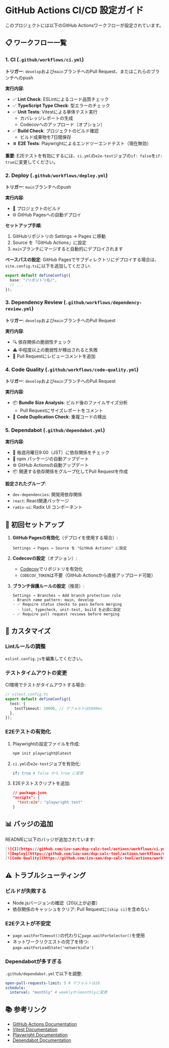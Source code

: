 # GitHub Actions CI/CD 設定ガイド

このプロジェクトには以下のGitHub Actionsワークフローが設定されています。

## 📋 ワークフロー一覧

### 1. CI (`.github/workflows/ci.yml`)

**トリガー**: `develop`および`main`ブランチへのPull Request、またはこれらのブランチへのpush

**実行内容**:

- ✅ **Lint Check**: ESLintによるコード品質チェック
- ✅ **TypeScript Type Check**: 型エラーのチェック
- ✅ **Unit Tests**: Vitestによる単体テスト実行
  - カバレッジレポートの生成
  - Codecovへのアップロード（オプション）
- ✅ **Build Check**: プロジェクトのビルド確認
  - ビルド成果物を7日間保存
- ⏸️ **E2E Tests**: Playwrightによるエンドツーエンドテスト（現在無効）

**重要**: E2Eテストを有効にするには、`ci.yml`の`e2e-test`ジョブの`if: false`を`if: true`に変更してください。

### 2. Deploy (`.github/workflows/deploy.yml`)

**トリガー**: `main`ブランチへのpush

**実行内容**:

- 🚀 プロジェクトのビルド
- 🌐 GitHub Pagesへの自動デプロイ

**セットアップ手順**:

1. GitHubリポジトリの Settings → Pages に移動
2. Source を「GitHub Actions」に設定
3. `main`ブランチにマージすると自動的にデプロイされます

**ベースパスの設定**:
GitHub Pagesでサブディレクトリにデプロイする場合は、`vite.config.ts`に以下を追加してください:

```typescript
export default defineConfig({
  base: "/リポジトリ名/",
  // ...
});
```

### 3. Dependency Review (`.github/workflows/dependency-review.yml`)

**トリガー**: `develop`および`main`ブランチへのPull Request

**実行内容**:

- 🔍 依存関係の脆弱性チェック
- ⚠️ 中程度以上の脆弱性が検出されると失敗
- 📝 Pull Requestにレビューコメントを追加

### 4. Code Quality (`.github/workflows/code-quality.yml`)

**トリガー**: `develop`および`main`ブランチへのPull Request

**実行内容**:

- 📦 **Bundle Size Analysis**: ビルド後のファイルサイズ分析
  - Pull Requestにサイズレポートをコメント
- 🔄 **Code Duplication Check**: 重複コードの検出

### 5. Dependabot (`.github/dependabot.yml`)

**実行内容**:

- 📅 毎週月曜日9:00（JST）に依存関係をチェック
- 🔄 npm パッケージの自動アップデート
- ⚙️ GitHub Actionsの自動アップデート
- 📦 関連する依存関係をグループ化してPull Requestを作成

**設定されたグループ**:

- `dev-dependencies`: 開発用依存関係
- `react`: React関連パッケージ
- `radix-ui`: Radix UI コンポーネント

## 🚀 初回セットアップ

1. **GitHub Pagesの有効化**（デプロイを使用する場合）:

   ```
   Settings → Pages → Source を "GitHub Actions" に設定
   ```

2. **Codecovの設定**（オプション）:
   - [Codecov](https://codecov.io/)でリポジトリを有効化
   - `CODECOV_TOKEN`は不要（GitHub Actionsから直接アップロード可能）

3. **ブランチ保護ルールの設定**（推奨）:
   ```
   Settings → Branches → Add branch protection rule
   - Branch name pattern: main, develop
   - ✅ Require status checks to pass before merging
     - lint, typecheck, unit-test, build を必須に設定
   - ✅ Require pull request reviews before merging
   ```

## 🔧 カスタマイズ

### Lintルールの調整

`eslint.config.js`を編集してください。

### テストタイムアウトの変更

CI環境でテストがタイムアウトする場合:

```typescript
// vitest.config.ts
export default defineConfig({
  test: {
    testTimeout: 10000, // デフォルトは5000ms
  },
});
```

### E2Eテストの有効化

1. Playwrightの設定ファイルを作成:

   ```bash
   npm init playwright@latest
   ```

2. `ci.yml`の`e2e-test`ジョブを有効化:

   ```yaml
   if: true # false から true に変更
   ```

3. E2Eテストスクリプトを追加:
   ```json
   // package.json
   "scripts": {
     "test:e2e": "playwright test"
   }
   ```

## 📊 バッジの追加

READMEに以下のバッジが追加されています:

```markdown
[![CI](https://github.com/izu-san/dsp-calc-tool/actions/workflows/ci.yml/badge.svg)](https://github.com/izu-san/dsp-calc-tool/actions/workflows/ci.yml)
[![Deploy](https://github.com/izu-san/dsp-calc-tool/actions/workflows/deploy.yml/badge.svg)](https://github.com/izu-san/dsp-calc-tool/actions/workflows/deploy.yml)
[![Code Quality](https://github.com/izu-san/dsp-calc-tool/actions/workflows/code-quality.yml/badge.svg)](https://github.com/izu-san/dsp-calc-tool/actions/workflows/code-quality.yml)
```

## ⚠️ トラブルシューティング

### ビルドが失敗する

- Node.jsバージョンの確認（20以上が必要）
- 依存関係のキャッシュをクリア: Pull Requestに`[skip ci]`を含めない

### E2Eテストが不安定

- `page.waitForTimeout()`の代わりに`page.waitForSelector()`を使用
- ネットワークリクエストの完了を待つ: `page.waitForLoadState('networkidle')`

### Dependabotが多すぎる

`.github/dependabot.yml`で以下を調整:

```yaml
open-pull-requests-limit: 5 # デフォルトは10
schedule:
  interval: "monthly" # weeklyからmonthlyに変更
```

## 📚 参考リンク

- [GitHub Actions Documentation](https://docs.github.com/ja/actions)
- [Vitest Documentation](https://vitest.dev/)
- [Playwright Documentation](https://playwright.dev/)
- [Dependabot Documentation](https://docs.github.com/ja/code-security/dependabot)
